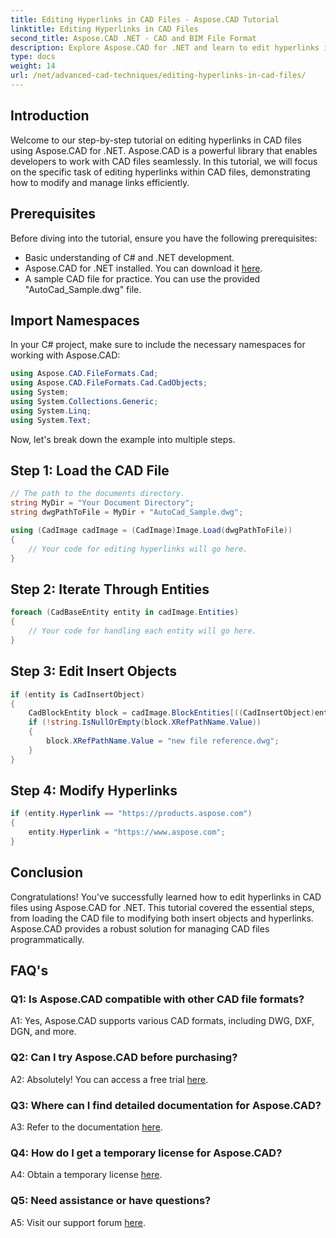 ```yaml
---
title: Editing Hyperlinks in CAD Files - Aspose.CAD Tutorial
linktitle: Editing Hyperlinks in CAD Files
second_title: Aspose.CAD .NET - CAD and BIM File Format
description: Explore Aspose.CAD for .NET and learn to edit hyperlinks in CAD files effortlessly. Enhance your CAD file management skills with this comprehensive tutorial.
type: docs
weight: 14
url: /net/advanced-cad-techniques/editing-hyperlinks-in-cad-files/
---
```

## Introduction

Welcome to our step-by-step tutorial on editing hyperlinks in CAD files using Aspose.CAD for .NET. Aspose.CAD is a powerful library that enables developers to work with CAD files seamlessly. In this tutorial, we will focus on the specific task of editing hyperlinks within CAD files, demonstrating how to modify and manage links efficiently.

## Prerequisites

Before diving into the tutorial, ensure you have the following prerequisites:

- Basic understanding of C# and .NET development.
- Aspose.CAD for .NET installed. You can download it [here](https://releases.aspose.com/cad/net/).
- A sample CAD file for practice. You can use the provided "AutoCad_Sample.dwg" file.

## Import Namespaces

In your C# project, make sure to include the necessary namespaces for working with Aspose.CAD:

```csharp
using Aspose.CAD.FileFormats.Cad;
using Aspose.CAD.FileFormats.Cad.CadObjects;
using System;
using System.Collections.Generic;
using System.Linq;
using System.Text;
```

Now, let's break down the example into multiple steps.

## Step 1: Load the CAD File

```csharp
// The path to the documents directory.
string MyDir = "Your Document Directory";
string dwgPathToFile = MyDir + "AutoCad_Sample.dwg";

using (CadImage cadImage = (CadImage)Image.Load(dwgPathToFile))
{
    // Your code for editing hyperlinks will go here.
}
```

## Step 2: Iterate Through Entities

```csharp
foreach (CadBaseEntity entity in cadImage.Entities)
{
    // Your code for handling each entity will go here.
}
```

## Step 3: Edit Insert Objects

```csharp
if (entity is CadInsertObject)
{
    CadBlockEntity block = cadImage.BlockEntities[((CadInsertObject)entity).Name];
    if (!string.IsNullOrEmpty(block.XRefPathName.Value))
    {
        block.XRefPathName.Value = "new file reference.dwg";
    }
}
```

## Step 4: Modify Hyperlinks

```csharp
if (entity.Hyperlink == "https://products.aspose.com")
{
    entity.Hyperlink = "https://www.aspose.com";
}
```

## Conclusion

Congratulations! You've successfully learned how to edit hyperlinks in CAD files using Aspose.CAD for .NET. This tutorial covered the essential steps, from loading the CAD file to modifying both insert objects and hyperlinks. Aspose.CAD provides a robust solution for managing CAD files programmatically.

## FAQ's

### Q1: Is Aspose.CAD compatible with other CAD file formats?

A1: Yes, Aspose.CAD supports various CAD formats, including DWG, DXF, DGN, and more.

### Q2: Can I try Aspose.CAD before purchasing?

A2: Absolutely! You can access a free trial [here](https://releases.aspose.com/).

### Q3: Where can I find detailed documentation for Aspose.CAD?

A3: Refer to the documentation [here](https://reference.aspose.com/cad/net/).

### Q4: How do I get a temporary license for Aspose.CAD?

A4: Obtain a temporary license [here](https://purchase.aspose.com/temporary-license/).

### Q5: Need assistance or have questions?

A5: Visit our support forum [here](https://forum.aspose.com/c/cad/19).
